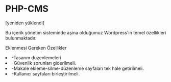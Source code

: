 # PHP-CMS
[yeniden yüklendi]

Bu içerik yönetim sisteminde aşina olduğumuz Wordpress'in temel özellikleri bulunmaktadır. 

Eklenmesi Gereken Özellikler 
<li>-Tasarım düzenlemeleri</li>
<li>-Güvenlik sorunları giderilmeli.</li>
<li>-Makale ekleme-silme-düzenleme sayfaları tek hale getirilmeli.</li>
<li>-Kullanıcı sayfaları birleştirilmeli.</li>



